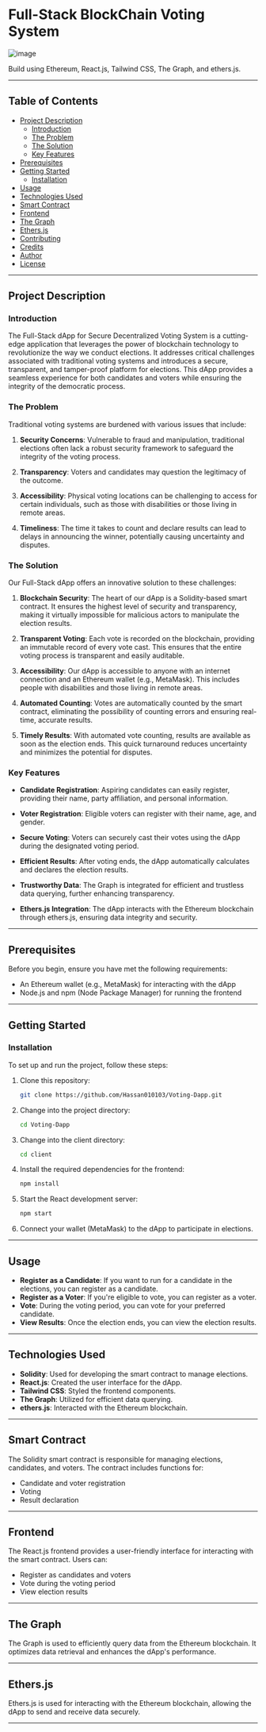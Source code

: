 # Full-Stack BlockChain Voting System

![image](https://github.com/user-attachments/assets/1e5a4fc0-c54d-40c0-9b05-92538b501872)



Build using Ethereum, React.js, Tailwind CSS, The Graph, and ethers.js.

---

## Table of Contents
- [Project Description](#project-description)
  - [Introduction](#introduction)
  - [The Problem](#the-problem)
  - [The Solution](#the-solution)
  - [Key Features](#key-features)
- [Prerequisites](#prerequisites)
- [Getting Started](#getting-started)
  - [Installation](#installation)
- [Usage](#usage)
- [Technologies Used](#technologies-used)
- [Smart Contract](#smart-contract)
- [Frontend](#frontend)
- [The Graph](#the-graph)
- [Ethers.js](#ethersjs)
- [Contributing](#contributing)
- [Credits](#credits)
- [Author](#author)
- [License](#license)

---

## Project Description

### Introduction

The Full-Stack dApp for Secure Decentralized Voting System is a cutting-edge application that leverages the power of blockchain technology to revolutionize the way we conduct elections. It addresses critical challenges associated with traditional voting systems and introduces a secure, transparent, and tamper-proof platform for elections. This dApp provides a seamless experience for both candidates and voters while ensuring the integrity of the democratic process.

### The Problem

Traditional voting systems are burdened with various issues that include:

1. **Security Concerns**: Vulnerable to fraud and manipulation, traditional elections often lack a robust security framework to safeguard the integrity of the voting process.

2. **Transparency**: Voters and candidates may question the legitimacy of the outcome.

3. **Accessibility**: Physical voting locations can be challenging to access for certain individuals, such as those with disabilities or those living in remote areas.

4. **Timeliness**: The time it takes to count and declare results can lead to delays in announcing the winner, potentially causing uncertainty and disputes.

### The Solution

Our Full-Stack dApp offers an innovative solution to these challenges:

1. **Blockchain Security**: The heart of our dApp is a Solidity-based smart contract. It ensures the highest level of security and transparency, making it virtually impossible for malicious actors to manipulate the election results.

2. **Transparent Voting**: Each vote is recorded on the blockchain, providing an immutable record of every vote cast. This ensures that the entire voting process is transparent and easily auditable.

3. **Accessibility**: Our dApp is accessible to anyone with an internet connection and an Ethereum wallet (e.g., MetaMask). This includes people with disabilities and those living in remote areas.

4. **Automated Counting**: Votes are automatically counted by the smart contract, eliminating the possibility of counting errors and ensuring real-time, accurate results.

5. **Timely Results**: With automated vote counting, results are available as soon as the election ends. This quick turnaround reduces uncertainty and minimizes the potential for disputes.

### Key Features

- **Candidate Registration**: Aspiring candidates can easily register, providing their name, party affiliation, and personal information.

- **Voter Registration**: Eligible voters can register with their name, age, and gender.

- **Secure Voting**: Voters can securely cast their votes using the dApp during the designated voting period.

- **Efficient Results**: After voting ends, the dApp automatically calculates and declares the election results.

- **Trustworthy Data**: The Graph is integrated for efficient and trustless data querying, further enhancing transparency.

- **Ethers.js Integration**: The dApp interacts with the Ethereum blockchain through ethers.js, ensuring data integrity and security.

---

## Prerequisites

Before you begin, ensure you have met the following requirements:
- An Ethereum wallet (e.g., MetaMask) for interacting with the dApp
- Node.js and npm (Node Package Manager) for running the frontend

---

## Getting Started

### Installation

To set up and run the project, follow these steps:

1. Clone this repository:
   ```bash
   git clone https://github.com/Hassan010103/Voting-Dapp.git
   ```

2. Change into the project directory:
   ```bash
   cd Voting-Dapp
   ```

3. Change into the client directory:
   ```bash
   cd client
   ```

4. Install the required dependencies for the frontend:
   ```bash
   npm install
   ```

5. Start the React development server:
   ```bash
   npm start
   ```

6. Connect your wallet (MetaMask) to the dApp to participate in elections.

---

## Usage

- **Register as a Candidate**: If you want to run for a candidate in the elections, you can register as a candidate.
- **Register as a Voter**: If you're eligible to vote, you can register as a voter.
- **Vote**: During the voting period, you can vote for your preferred candidate.
- **View Results**: Once the election ends, you can view the election results.

---

## Technologies Used

- **Solidity**: Used for developing the smart contract to manage elections.
- **React.js**: Created the user interface for the dApp.
- **Tailwind CSS**: Styled the frontend components.
- **The Graph**: Utilized for efficient data querying.
- **ethers.js**: Interacted with the Ethereum blockchain.

---

## Smart Contract

The Solidity smart contract is responsible for managing elections, candidates, and voters. The contract includes functions for:
- Candidate and voter registration
- Voting
- Result declaration

---

## Frontend

The React.js frontend provides a user-friendly interface for interacting with the smart contract. Users can:
- Register as candidates and voters
- Vote during the voting period
- View election results

---

## The Graph

The Graph is used to efficiently query data from the Ethereum blockchain. It optimizes data retrieval and enhances the dApp's performance.

---

## Ethers.js

Ethers.js is used for interacting with the Ethereum blockchain, allowing the dApp to send and receive data securely.

---



